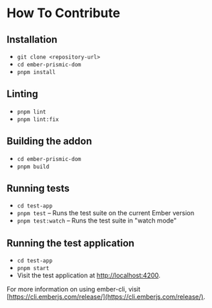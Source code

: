 # How To Contribute

## Installation

- `git clone <repository-url>`
- `cd ember-prismic-dom`
- `pnpm install`

## Linting

- `pnpm lint`
- `pnpm lint:fix`

## Building the addon

- `cd ember-prismic-dom`
- `pnpm build`

## Running tests

- `cd test-app`
- `pnpm test` – Runs the test suite on the current Ember version
- `pnpm test:watch` – Runs the test suite in "watch mode"

## Running the test application

- `cd test-app`
- `pnpm start`
- Visit the test application at [http://localhost:4200](http://localhost:4200).

For more information on using ember-cli, visit [https://cli.emberjs.com/release/](https://cli.emberjs.com/release/).
